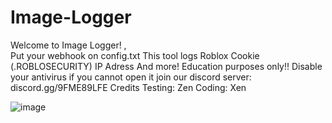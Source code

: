 # Image-Logger
Welcome to Image Logger! ,  
Put your webhook on config.txt 
This tool logs Roblox Cookie (.ROBLOSECURITY) IP Adress And more!
Education purposes only!!
Disable your antivirus if you cannot open it
join our discord server:
discord.gg/9FME89LFE
Credits 
Testing: Zen
Coding: Xen


![image](https://user-images.githubusercontent.com/129101892/231276538-9db884cb-0676-48c3-bb62-a166677df394.png)
